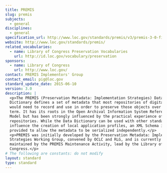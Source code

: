 ```yaml
---
title: PREMIS
slug: premis
subjects:
  - general
disciplines:
  - general
specification_url: http://www.loc.gov/standards/premis/v3/premis-3-0-final.pdf
website: http://www.loc.gov/standards/premis/
related_vocabularies:
  - name: Library of Congress Preservation Vocabularies
    url: http://id.loc.gov/vocabulary/preservation
sponsors:
  - name: Library of Congress
    url: http://www.loc.gov/
contact: PREMIS Implementors' Group
contact_email: pig@loc.gov
standard_update_date: 2015-06-10
version: 3.0
description: |
  <p>The PREMIS (Preservation Metadata: Implementation Strategies) Data
  Dictionary defines a set of metadata that most repositories of digital objects
  would need to record and use in order to preserve those objects over the long
  term. It has its roots in the Open Archival Information System Reference
  Model but has been strongly influenced by the practical experience of such
  repositories. While the Data Dictionary can be used with other standards to
  influence the creation of local application profiles, an XML Schema is
  provided to allow the metadata to be serialized independently.</p>
  <p>PREMIS was initially developed by the Preservation Metadata: Implementation
  Strategies Working Group, convened by OCLC and RLG, and is currently
  maintained by the PREMIS Maintenance Activity, lead by the Library of
  Congress.</p>
# The following are constants: do not modify
layout: standard
type: standard
---
```

